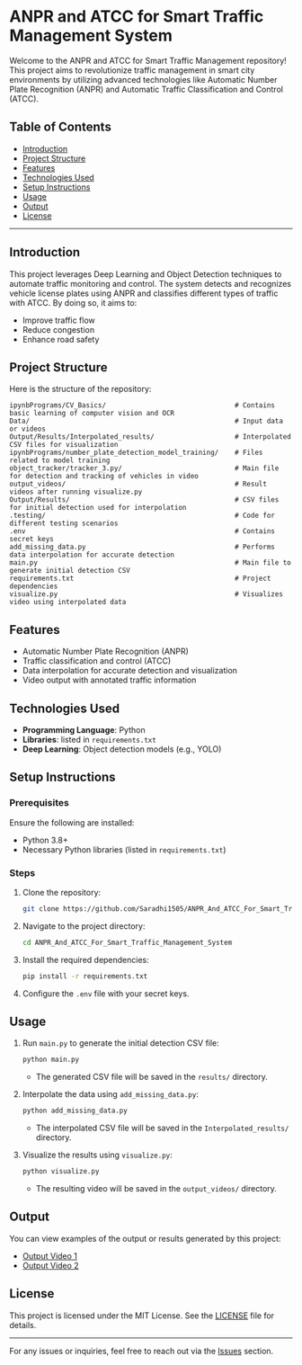 # ANPR and ATCC for Smart Traffic Management System

Welcome to the ANPR and ATCC for Smart Traffic Management repository! This project aims to revolutionize traffic management in smart city environments by utilizing advanced technologies like Automatic Number Plate Recognition (ANPR) and Automatic Traffic Classification and Control (ATCC).

## Table of Contents

- [Introduction](#introduction)
- [Project Structure](#project-structure)
- [Features](#features)
- [Technologies Used](#technologies-used)
- [Setup Instructions](#setup-instructions)
- [Usage](#usage)
- [Output](#output)
- [License](#license)

---

## Introduction

This project leverages Deep Learning and Object Detection techniques to automate traffic monitoring and control. The system detects and recognizes vehicle license plates using ANPR and classifies different types of traffic with ATCC. By doing so, it aims to:

- Improve traffic flow
- Reduce congestion
- Enhance road safety

## Project Structure

Here is the structure of the repository:

```
ipynbPrograms/CV_Basics/                                # Contains basic learning of computer vision and OCR
Data/                                                   # Input data or videos
Output/Results/Interpolated_results/                    # Interpolated CSV files for visualization
ipynbPrograms/number_plate_detection_model_training/    # Files related to model training
object_tracker/tracker_3.py/                            # Main file for detection and tracking of vehicles in video
output_videos/                                          # Result videos after running visualize.py
Output/Results/                                         # CSV files for initial detection used for interpolation
.testing/                                               # Code for different testing scenarios
.env                                                    # Contains secret keys
add_missing_data.py                                     # Performs data interpolation for accurate detection
main.py                                                 # Main file to generate initial detection CSV
requirements.txt                                        # Project dependencies
visualize.py                                            # Visualizes video using interpolated data
```

## Features

- Automatic Number Plate Recognition (ANPR)
- Traffic classification and control (ATCC)
- Data interpolation for accurate detection and visualization
- Video output with annotated traffic information

## Technologies Used

- **Programming Language**: Python
- **Libraries**: listed in `requirements.txt`
- **Deep Learning**: Object detection models (e.g., YOLO)

## Setup Instructions

### Prerequisites

Ensure the following are installed:

- Python 3.8+
- Necessary Python libraries (listed in `requirements.txt`)

### Steps

1. Clone the repository:
   ```bash
   git clone https://github.com/Saradhi1505/ANPR_And_ATCC_For_Smart_Traffic_Management_System.git
   ```
2. Navigate to the project directory:
   ```bash
   cd ANPR_And_ATCC_For_Smart_Traffic_Management_System
   ```
3. Install the required dependencies:
   ```bash
   pip install -r requirements.txt
   ```
4. Configure the `.env` file with your secret keys.

## Usage

1. Run `main.py` to generate the initial detection CSV file:
   ```bash
   python main.py
   ```
   - The generated CSV file will be saved in the `results/` directory.

2. Interpolate the data using `add_missing_data.py`:
   ```bash
   python add_missing_data.py
   ```
   - The interpolated CSV file will be saved in the `Interpolated_results/` directory.

3. Visualize the results using `visualize.py`:
   ```bash
   python visualize.py
   ```
   - The resulting video will be saved in the `output_videos/` directory.

## Output

You can view examples of the output or results generated by this project:

- [Output Video 1](https://drive.google.com/file/d/18kXH2gPBrXbENc6GSOcBSypdQme7qgPY/view?usp=sharing)
- [Output Video 2](https://drive.google.com/file/d/1htVjJBrTU6we8hHl2GbJXRxWiY0Vv5LZ/view?usp=sharing)

## License

This project is licensed under the MIT License. See the [LICENSE](LICENSE) file for details.

---

For any issues or inquiries, feel free to reach out via the [Issues](https://github.com/Saradhi1505/ANPR_And_ATCC_For_Smart_Traffic_Management_System/issues) section.
